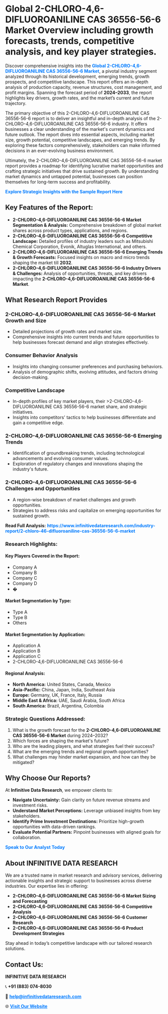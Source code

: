 <h1>Global 2-CHLORO-4,6-DIFLUOROANILINE CAS 36556-56-6 Market Overview including growth forecasts, trends, competitive analysis, and key player strategies.</h1>
<p>
Discover comprehensive insights into the 
<a href="https://www.infinitivedataresearch.com/industry-report/2-chloro-46-difluoroaniline-cas-36556-56-6-market" rel="dofollow" style="color: #007BFF; text-decoration: none;"><strong>Global 2-CHLORO-4,6-DIFLUOROANILINE CAS 36556-56-6 Market</strong></a>, a pivotal industry segment analyzed through its historical development, emerging trends, growth prospects, and competitive landscape. This report offers an in-depth analysis of production capacity, revenue structures, cost management, and profit margins. Spanning the forecast period of <strong>2024–2033</strong>, the report highlights key drivers, growth rates, and the market’s current and future trajectory.
</p>
<p>
The primary objective of this 2-CHLORO-4,6-DIFLUOROANILINE CAS 36556-56-6 report is to deliver an insightful and in-depth analysis of the 2-CHLORO-4,6-DIFLUOROANILINE CAS 36556-56-6 industry. It offers businesses a clear understanding of the market's current dynamics and future outlook. The report dives into essential aspects, including market size, growth potential, competitive landscapes, and emerging trends. By exploring these factors comprehensively, stakeholders can make informed decisions in an ever-evolving business environment.
</p>
<p>
Ultimately, the 2-CHLORO-4,6-DIFLUOROANILINE CAS 36556-56-6 market report provides a roadmap for identifying lucrative market opportunities and crafting strategic initiatives that drive sustained growth. By understanding market dynamics and untapped potential, businesses can position themselves for long-term success and profitability.
</p>
<p>
<a href="https://www.infinitivedataresearch.com/request-sample/reportId=104009" style="color: #007BFF; text-decoration: none;"><strong>Explore Strategic Insights with the Sample Report Here</strong></a>
</p>

<h2>Key Features of the Report:</h2>
<ul>
<li><strong>2-CHLORO-4,6-DIFLUOROANILINE CAS 36556-56-6 Market Segmentation & Analysis:</strong> Comprehensive breakdown of global market shares across product types, applications, and regions.</li>
<li><strong>2-CHLORO-4,6-DIFLUOROANILINE CAS 36556-56-6 Competitive Landscape:</strong> Detailed profiles of industry leaders such as Mitsubishi Chemical Corporation, Evonik, Altuglas International, and others.</li>
<li><strong>2-CHLORO-4,6-DIFLUOROANILINE CAS 36556-56-6 Emerging Trends & Growth Forecasts:</strong> Focused insights on macro and micro trends shaping the market till <strong>2032</strong>.</li>
<li><strong>2-CHLORO-4,6-DIFLUOROANILINE CAS 36556-56-6 Industry Drivers & Challenges:</strong> Analysis of opportunities, threats, and key drivers impacting the <strong>2-CHLORO-4,6-DIFLUOROANILINE CAS 36556-56-6 Market</strong>.</li>
</ul>

<h2>What Research Report Provides</h2>
<h3>2-CHLORO-4,6-DIFLUOROANILINE CAS 36556-56-6 Market Growth and Size</h3>
<ul>
<li>Detailed projections of growth rates and market size.</li>
<li>Comprehensive insights into current trends and future opportunities to help businesses forecast demand and align strategies effectively.</li>
</ul>

<h3>Consumer Behavior Analysis</h3>
<ul>
<li>Insights into changing consumer preferences and purchasing behaviors.</li>
<li>Analysis of demographic shifts, evolving attitudes, and factors driving decision-making.</li>
</ul>

<h3>Competitive Landscape</h3>
<ul>
<li>In-depth profiles of key market players, their >2-CHLORO-4,6-DIFLUOROANILINE CAS 36556-56-6 market share, and strategic initiatives.</li>
<li>Insights into competitors' tactics to help businesses differentiate and gain a competitive edge.</li>
</ul>

<h3>2-CHLORO-4,6-DIFLUOROANILINE CAS 36556-56-6 Emerging Trends</h3>
<ul>
<li>Identification of groundbreaking trends, including technological advancements and evolving consumer values.</li>
<li>Exploration of regulatory changes and innovations shaping the industry's future.</li>
</ul>

<h3>2-CHLORO-4,6-DIFLUOROANILINE CAS 36556-56-6 Challenges and Opportunities</h3>
<ul>
<li>A region-wise breakdown of market challenges and growth opportunities.</li>
<li>Strategies to address risks and capitalize on emerging opportunities for sustained growth.</li>
</ul>
<p><strong>Read Full Analysis:</strong> <a href="https://www.infinitivedataresearch.com/industry-report/2-chloro-46-difluoroaniline-cas-36556-56-6-market" rel="dofollow" style="color: #007BFF; text-decoration: none;"><strong>https://www.infinitivedataresearch.com/industry-report/2-chloro-46-difluoroaniline-cas-36556-56-6-market</strong></a></p>
<h3>Research Highlights:</h3>
<h4>Key Players Covered in the Report:</h4>
<ul><li>Company A</li><li>Company B</li><li>Company C</li><li>Company D</li><li>�</li></ul>
<h4>Market Segmentation by Type:</h4>
<ul><li>Type A</li><li>Type B</li><li>Others</li></ul>
<h4>Market Segmentation by Application:</h4>
<ul><li>Application A</li><li>Application B</li><li>Application C</li><li>2-CHLORO-4,6-DIFLUOROANILINE CAS 36556-56-6</li></ul>

<h4>Regional Analysis:</h4>
<ul>
<li><strong>North America:</strong> United States, Canada, Mexico</li>
<li><strong>Asia-Pacific:</strong> China, Japan, India, Southeast Asia</li>
<li><strong>Europe:</strong> Germany, UK, France, Italy, Russia</li>
<li><strong>Middle East & Africa:</strong> UAE, Saudi Arabia, South Africa</li>
<li><strong>South America:</strong> Brazil, Argentina, Colombia</li>
</ul>

<h3>Strategic Questions Addressed:</h3>
<ol>
<li>What is the growth forecast for the <strong>2-CHLORO-4,6-DIFLUOROANILINE CAS 36556-56-6 Market</strong> during 2024–2032?</li>
<li>Which forces are shaping the market's future?</li>
<li>Who are the leading players, and what strategies fuel their success?</li>
<li>What are the emerging trends and regional growth opportunities?</li>
<li>What challenges may hinder market expansion, and how can they be mitigated?</li>
</ol>

<h2>Why Choose Our Reports?</h2>
<p>At <strong>Infinitive Data Research</strong>, we empower clients to:</p>
<ul>
<li><strong>Navigate Uncertainty:</strong> Gain clarity on future revenue streams and investment risks.</li>
<li><strong>Understand Market Perceptions:</strong> Leverage unbiased insights from key stakeholders.</li>
<li><strong>Identify Prime Investment Destinations:</strong> Prioritize high-growth opportunities with data-driven rankings.</li>
<li><strong>Evaluate Potential Partners:</strong> Pinpoint businesses with aligned goals for collaboration.</li>
</ul>
<p><a href="https://www.infinitivedataresearch.com/industry-report/2-chloro-46-difluoroaniline-cas-36556-56-6-market" rel="dofollow" style="color: #007BFF; text-decoration: none;"><strong>Speak to Our Analyst Today</strong></a></p>

<h2>About INFINITIVE DATA RESEARCH</h2>
<p>We are a trusted name in market research and advisory services, delivering actionable insights and strategic support to businesses across diverse industries. Our expertise lies in offering:</p>
<ul>
<li><strong>2-CHLORO-4,6-DIFLUOROANILINE CAS 36556-56-6 Market Sizing and Forecasting</strong></li>
<li><strong>2-CHLORO-4,6-DIFLUOROANILINE CAS 36556-56-6 Competitive Analysis</strong></li>
<li><strong>2-CHLORO-4,6-DIFLUOROANILINE CAS 36556-56-6 Customer Research</strong></li>
<li><strong>2-CHLORO-4,6-DIFLUOROANILINE CAS 36556-56-6 Product Development Strategies</strong></li>
</ul>
<p>Stay ahead in today’s competitive landscape with our tailored research solutions.</p>

<h2>Contact Us:</h2>
<p><strong>INFINITIVE DATA RESEARCH</strong></p>
<p>📞 <strong>+91 (883) 074-8030</strong></p>
<p>📧 <strong><a href="mailto:help@infinitivedataresearch.com" style="color: #007BFF;">help@infinitivedataresearch.com</a></strong></p>
<p>🌐 <strong><a href="https://www.infinitivedataresearch.com" rel="dofollow" style="color: #007BFF;">Visit Our Website</a></strong></p>